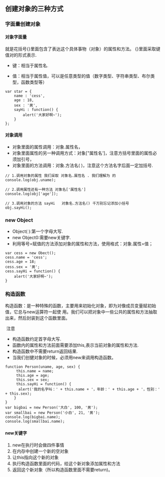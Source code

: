 ## 创建对象的三种方式

### 字面量创建对象

#### 对象字面量

就是花括号{}里面包含了表达这个具体事物（对象）的属性和方法。
{}里面采取键值对的形式表示.

- 键：相当于属性名.

- 值：相当于属性值，可以是任意类型的值（数字类型、字符串类型、布尔类型，函数类型等）

```
var star = {
    name : 'cess',
    age : 18,
    sex : '男',
    sayHi : function() {
        alert('大家好啊~');
    }
};
```

#### 对象调用

- 对象里面的属性调用：对象.属性名，
- 对象里面属性的另一种调用方式：对象["属性名']，注意方括号里面的属性必须加引号，
- 对象里面的方法调用：对象.方法名( )，注意这个方法名字后面一定加括号.

```
// 1.调用对象的属性 我们采取 对象名.属性名 . 我们理解为 的
console.log(obj.uname);

// 2.调用属性还有一种方法 对象名['属性名']
console.log(obj['age']);

// 3.调用对象的方法 sayHi   对象名.方法名() 千万别忘记添加小括号
obj.sayHi();
```



### new Object

- Object( ):第一个字母大写.
- new Object0:需要new关键字.
- 利用等号=赋值的方法添加对象的属性和方法，使用格式：对象.属性=值；

```
var cess = new Obect();
cess.name = 'cess';
cess.age = 18;
cess.sex = '男';
cess.sayHi = function() {
    alert('大家好啊~');
}
```



### 构造函数

​	构造函数：是一种特殊的函数，主要用来初始化对象，即为对像成员变量赋初始值，它总与new运算符一起使
用。我们可以把对象中一些公共的属性和方法抽取出来，然后封装到这个函数里面。

​           注意

- 构造函数约定首字母大写.
- 函数内的属性和方法前面需要添加this,表示当前对象的属性和方法.
- 构造函数中不需要return返回结果.
- 当我们创健对象的时候，必须用new来调用构造函数。

```
function Person(uname, age, sex) {
     this.name = name;
     this.age = age;
     this.sex = sex;
     this.sayHi = function() {
      alert('我的名字叫：' + this.name + '，年龄：' + this.age + '，性别：' + this.sex);
    }
}
var bigbai = new Person('大白', 100, '男');
var smallbai = new Person('小白', 21, '男');
console.log(bigbai.name);
console.log(smallbai.name);
```

#### new关键字

1. new在执行时会做四件事情
2. 在内存中创建一个新的空对象
3. 让this指向这个新的对象
4. 执行构造函数里面的代码，给这个新对象添加属性和方法
5. 返回这个新对象（所以构造函数里面不需要return)。